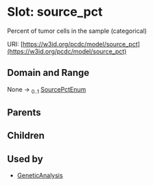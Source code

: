
# Slot: source_pct


Percent of tumor cells in the sample (categorical)

URI: [https://w3id.org/pcdc/model/source_pct](https://w3id.org/pcdc/model/source_pct)


## Domain and Range

None &#8594;  <sub>0..1</sub> [SourcePctEnum](SourcePctEnum.md)

## Parents


## Children


## Used by

 * [GeneticAnalysis](GeneticAnalysis.md)
